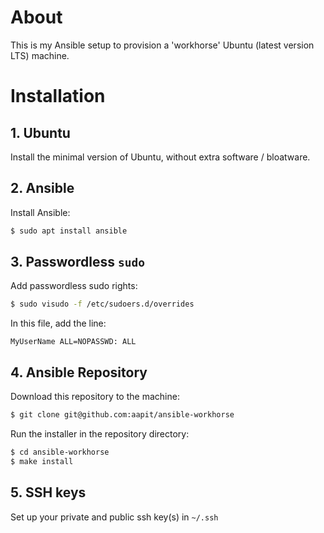 # About
This is my Ansible setup to provision a 'workhorse' Ubuntu (latest version LTS) machine.

# Installation
## 1. Ubuntu
Install the minimal version of Ubuntu, without extra software / bloatware.

## 2. Ansible
Install Ansible:
```bash
$ sudo apt install ansible
```

## 3. Passwordless `sudo`
Add passwordless sudo rights:
```bash
$ sudo visudo -f /etc/sudoers.d/overrides
```
In this file, add the line:
```
MyUserName ALL=NOPASSWD: ALL
```

## 4. Ansible Repository
Download this repository to the machine:
```bash
$ git clone git@github.com:aapit/ansible-workhorse
```
Run the installer in the repository directory:
```bash
$ cd ansible-workhorse
$ make install
```

## 5. SSH keys
Set up your private and public ssh key(s) in `~/.ssh`
